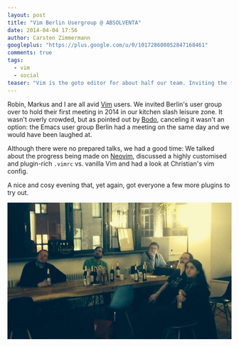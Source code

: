 ```yaml
---
layout: post
title: "Vim Berlin Usergroup @ ABSOLVENTA"
date: 2014-04-04 17:56
author: Carsten Zimmermann
googleplus: "https://plus.google.com/u/0/101728608052847168461"
comments: true
tags:
  - vim
  - social
teaser: "Vim is the goto editor for about half our team. Inviting the friendly people of <a href='//vimberlin.de'>Vim Berlin</a> over was only natural. It wasn’t overly crowded, but cancelling wasn't an option without being laughed at by the Emacs folks who met the same day."
---
```


Robin, Markus and I are all avid [Vim](http://vim.org) users. We invited Berlin's user group over
to hold their first meeting in 2014 in our kitchen slash leisure zone. It wasn't overly crowded,
but as pointed out by [Bodo](//tasche.me), canceling it wasn't an option: the Emacs user group
Berlin had a meeting on the same day and we would have been laughed at.

Although there were no prepared talks, we had a good time: We talked about the progress being made
on [Neovim](//neovim.org), discussed a highly customised and plugin-rich `.vimrc` vs. vanilla Vim
and had a look at Christian's vim config.

A nice and cosy evening that, yet again, got everyone a few more plugins to try out.

![Vim Usergroup @ ABSOLVENTA](/images/vimberlin-2013-2.jpg)
